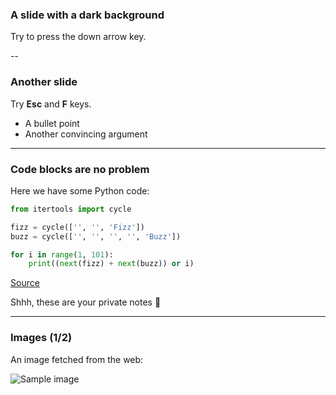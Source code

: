 <!-- .slide: data-background="#000000" -->

### A slide with a dark background

Try to press the down arrow key.

--

<!-- .slide: data-background="#ff8888" -->

### Another slide

Try **Esc** and **F** keys.

- A bullet point
- Another convincing argument

---

### Code blocks are no problem

Here we have some Python code:

```python [1|3-4|6-7]
from itertools import cycle

fizz = cycle(['', '', 'Fizz'])
buzz = cycle(['', '', '', '', 'Buzz'])

for i in range(1, 101):
    print((next(fizz) + next(buzz)) or i)
```

[Source](https://github.com/olemb/nonsense/blob/master/fizzbuzz/itertools_cycle.py)

<aside class="notes">
    Shhh, these are your private notes 📝
</aside>

---

### Images (1/2)

An image fetched from the web:

![Sample image](https://upload.wikimedia.org/wikipedia/commons/thumb/4/4f/The_Young_Cicero_Reading.jpg/316px-The_Young_Cicero_Reading.jpg)

